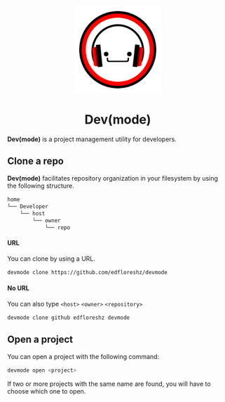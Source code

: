 <div align="center">
    <img width=200 src="assets/logo.png"/>
    <h1>Dev(mode)</h1>
</div>

**Dev(mode)** is a project management utility for developers.

## Clone a repo
**Dev(mode)** facilitates repository organization in your filesystem by using the following structure.
```
home
└── Developer
    └── host
        └── owner
            └── repo
```
#### URL
You can clone by using a URL.
```bash
devmode clone https://github.com/edfloreshz/devmode
```
#### No URL
You can also type `<host>` `<owner>` `<repository>`
```bash
devmode clone github edfloreshz devmode
```

## Open a project
You can open a project with the following command:
```bash
devmode open <project>
```
If two or more projects with the same name are found, you will have to choose which one to open.
